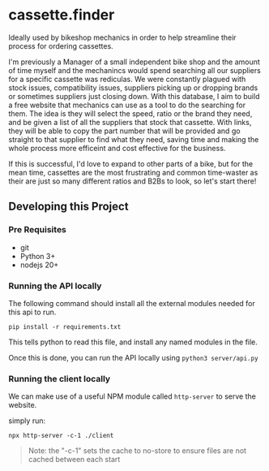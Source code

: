 # cassette.finder
Ideally used by bikeshop mechanics in order to help streamline their process for ordering cassettes.

I'm previously a Manager of a small independent bike shop and the amount of time myself and the mechanincs would spend searching all our suppliers for a specific cassette was rediculas. We were constantly plagued with stock issues, compatibility issues, suppliers picking up or dropping brands or sometimes suppliers just closing down. With this database, I aim to build a free website that mechanics can use as a tool to do the searching for them. The idea is they will select the speed, ratio or the brand they need, and be given a list of all the suppliers that stock that cassette. With links, they will be able to copy the part number that will be provided and go straight to that supplier to find what they need, saving time and making the whole process more efficeint and cost effective for the business.

If this is successful, I'd love to expand to other parts of a bike, but for the mean time, cassettes are the most frustrating and common time-waster as their are just so many different ratios and B2Bs to look, so let's start there!

## Developing this Project

### Pre Requisites
 - git
 - Python 3+
 - nodejs 20+

### Running the API locally

The following command should install all the external modules needed for this api to run.
```shell
pip install -r requirements.txt
```

This tells python to read this file, and install any named modules in the file.

Once this is done, you can run the API locally using `python3 server/api.py`

### Running the client locally

We can make use of a useful NPM module called `http-server` to serve the website.

simply run:
```shell
npx http-server -c-1 ./client
```
> Note: the "-c-1" sets the cache to no-store to ensure files are not cached between each start
